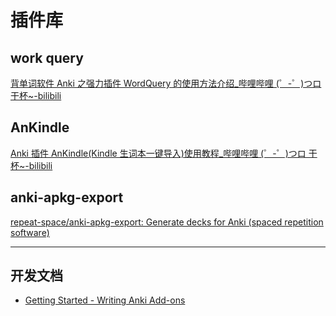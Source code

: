 # 插件库

## work query

[背单词软件 Anki 之强力插件 WordQuery 的使用方法介绍\_哔哩哔哩 (゜-゜)つロ 干杯~-bilibili](https://www.bilibili.com/video/av16816801/)

## AnKindle

[Anki 插件 AnKindle(Kindle 生词本一键导入)使用教程\_哔哩哔哩 (゜-゜)つロ 干杯~-bilibili](https://www.bilibili.com/video/av22703903/)

## anki-apkg-export

[repeat-space/anki-apkg-export: Generate decks for Anki (spaced repetition software)](https://github.com/repeat-space/anki-apkg-export)

---

## 开发文档

- [Getting Started - Writing Anki Add-ons](https://addon-docs.ankiweb.net/#/getting-started?id=support)
